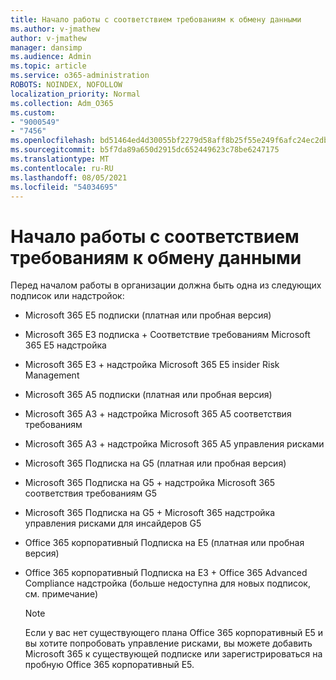 ```yaml
---
title: Начало работы с соответствием требованиям к обмену данными
ms.author: v-jmathew
author: v-jmathew
manager: dansimp
ms.audience: Admin
ms.topic: article
ms.service: o365-administration
ROBOTS: NOINDEX, NOFOLLOW
localization_priority: Normal
ms.collection: Adm_O365
ms.custom:
- "9000549"
- "7456"
ms.openlocfilehash: bd51464ed4d30055bf2279d58aff8b25f55e249f6afc24ec2db227a1e9bdfbad
ms.sourcegitcommit: b5f7da89a650d2915dc652449623c78be6247175
ms.translationtype: MT
ms.contentlocale: ru-RU
ms.lasthandoff: 08/05/2021
ms.locfileid: "54034695"
---
```

# <a name="get-started-with-communication-compliance"></a>Начало работы с соответствием требованиям к обмену данными

Перед началом работы в организации должна быть одна из следующих подписок или надстройок:

* Microsoft 365 E5 подписки (платная или пробная версия)
* Microsoft 365 E3 подписка + Соответствие требованиям Microsoft 365 E5 надстройка
* Microsoft 365 E3 + надстройка Microsoft 365 E5 insider Risk Management
* Microsoft 365 A5 подписки (платная или пробная версия)
* Microsoft 365 A3 + надстройка Microsoft 365 A5 соответствия требованиям
* Microsoft 365 A3 + надстройка Microsoft 365 A5 управления рисками
* Microsoft 365 Подписка на G5 (платная или пробная версия)
* Microsoft 365 Подписка на G5 + надстройка Microsoft 365 соответствия требованиям G5
* Microsoft 365 Подписка на G5 + Microsoft 365 надстройка управления рисками для инсайдеров G5
* Office 365 корпоративный Подписка на E5 (платная или пробная версия)
* Office 365 корпоративный Подписка на E3 + Office 365 Advanced Compliance надстройка (больше недоступна для новых подписок, см. примечание)

    > [!NOTE]
    > Если у вас нет существующего плана Office 365 корпоративный E5 и вы хотите попробовать [](https://go.microsoft.com/fwlink/?linkid=2130508) управление рисками, вы можете добавить Microsoft 365 к существующей подписке или зарегистрироваться на пробную Office 365 корпоративный E5.
